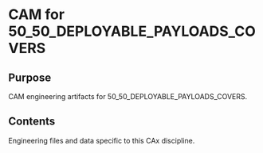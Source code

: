 # CAM for 50_50_DEPLOYABLE_PAYLOADS_COVERS

## Purpose
CAM engineering artifacts for 50_50_DEPLOYABLE_PAYLOADS_COVERS.

## Contents
Engineering files and data specific to this CAx discipline.
